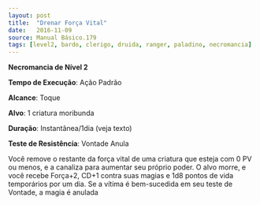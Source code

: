 ```yaml
---
layout: post
title:  "Drenar Força Vital"
date:   2016-11-09
source: Manual Básico.179
tags: [level2, bardo, clerigo, druida, ranger, paladino, necromancia]
---
```


**Necromancia de Nível 2**

**Tempo de Execução**: Ação Padrão

**Alcance**: Toque

**Alvo**: 1 criatura moribunda

**Duração**: Instantânea/1dia (veja texto)

**Teste de Resistência**: Vontade Anula

Você remove o restante da força vital de uma criatura que esteja com 0 PV ou menos, e a canaliza para aumentar seu próprio poder. O alvo morre, e você recebe Força+2, CD+1 contra suas magias e 1d8 pontos de vida temporários por um dia. Se a vítima é bem-sucedida em seu teste de Vontade, a magia é anulada